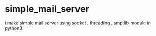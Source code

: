 # simple_mail_server
i make simple mail server using socket , threading , smptlib module in python3 


